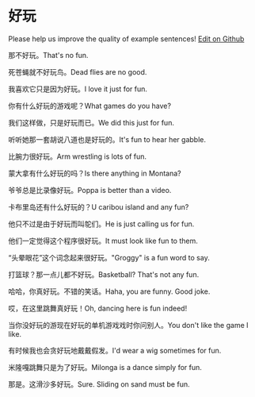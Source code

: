 # 好玩

Please help us improve the quality of example sentences! [Edit on Github](https://github.com/jiyushe/jiyu-example-sentence-source/blob/main/chinese/haowan.md)

<p><span class="chinese">那不好玩。</span><span class="english">That's no fun.</span></p>

<p><span class="chinese">死苍蝇就不好玩鸟。</span><span class="english">Dead flies are no good.</span></p>

<p><span class="chinese">我喜欢它只是因为好玩。</span><span class="english">I love it just for fun.</span></p>

<p><span class="chinese">你有什么好玩的游戏呢？</span><span class="english">What games do you have?</span></p>

<p><span class="chinese">我们这样做，只是好玩而已。</span><span class="english">We did this just for fun.</span></p>

<p><span class="chinese">听听她那一套胡说八道也是好玩的。</span><span class="english">It's fun to hear her gabble.</span></p>

<p><span class="chinese">比腕力很好玩。</span><span class="english">Arm wrestling is lots of fun.</span></p>

<p><span class="chinese">蒙大拿有什么好玩的吗？</span><span class="english">Is there anything in Montana?</span></p>

<p><span class="chinese">爷爷总是比录像好玩。</span><span class="english">Poppa is better than a video.</span></p>

<p><span class="chinese">卡布里岛还有什么好玩的？</span><span class="english">U caribou island and any fun?</span></p>

<p><span class="chinese">他只不过是由于好玩而叫鸵们。</span><span class="english">He is just calling us for fun.</span></p>

<p><span class="chinese">他们一定觉得这个程序很好玩。</span><span class="english">It must look like fun to them.</span></p>

<p><span class="chinese">“头晕眼花”这个词念起来很好玩。</span><span class="english">"Groggy" is a fun word to say.</span></p>

<p><span class="chinese">打篮球？那一点儿都不好玩。</span><span class="english">Basketball? That's not any fun.</span></p>

<p><span class="chinese">哈哈，你真好玩。不错的笑话。</span><span class="english">Haha, you are funny. Good joke.</span></p>

<p><span class="chinese">哎，在这里跳舞真好玩！</span><span class="english">Oh, dancing here is fun indeed!</span></p>

<p><span class="chinese">当你没好玩的游现在好玩的单机游戏戏时你问别人。</span><span class="english">You don't like the game I like.</span></p>

<p><span class="chinese">有时候我也会贪好玩地戴戴假发。</span><span class="english">I'd wear a wig sometimes for fun.</span></p>

<p><span class="chinese">米隆嘎跳舞只是为了好玩。</span><span class="english">Milonga is a dance simply for fun.</span></p>

<p><span class="chinese">那是。这滑沙多好玩。</span><span class="english">Sure. Sliding on sand must be fun.</span></p>

